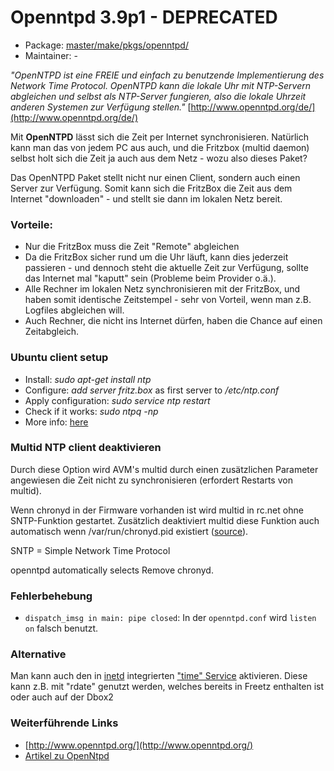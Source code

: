 # Openntpd 3.9p1 - DEPRECATED
  - Package: [master/make/pkgs/openntpd/](https://github.com/Freetz-NG/freetz-ng/tree/master/make/pkgs/openntpd/)
  - Maintainer: -

*"OpenNTPD ist eine FREIE und einfach zu benutzende Implementierung des
Network Time Protocol. OpenNTPD kann die lokale Uhr mit NTP-Servern
abgleichen und selbst als NTP-Server fungieren, also die lokale Uhrzeit
anderen Systemen zur Verfügung stellen."*
[http://www.openntpd.org/de/](http://www.openntpd.org/de/)

Mit **OpenNTPD** lässt sich die Zeit per Internet synchronisieren.
Natürlich kann man das von jedem PC aus auch, und die Fritzbox (multid
daemon) selbst holt sich die Zeit ja auch aus dem Netz - wozu also
dieses Paket?

Das OpenNTPD Paket stellt nicht nur einen Client, sondern auch einen
Server zur Verfügung. Somit kann sich die FritzBox die Zeit aus dem
Internet "downloaden" - und stellt sie dann im lokalen Netz bereit.

### Vorteile:

-   Nur die FritzBox muss die Zeit "Remote" abgleichen
-   Da die FritzBox sicher rund um die Uhr läuft, kann dies jederzeit
    passieren - und dennoch steht die aktuelle Zeit zur Verfügung,
    sollte das Internet mal "kaputt" sein (Probleme beim Provider
    o.ä.).
-   Alle Rechner im lokalen Netz synchronisieren mit der FritzBox, und
    haben somit identische Zeitstempel - sehr von Vorteil, wenn man z.B.
    Logfiles abgleichen will.
-   Auch Rechner, die nicht ins Internet dürfen, haben die Chance auf
    einen Zeitabgleich.

### Ubuntu client setup

-   Install: *sudo apt-get install ntp*
-   Configure: *add server fritz.box* as first server to */etc/ntp.conf*
-   Apply configuration: *sudo service ntp restart*
-   Check if it works: *sudo ntpq -np*
-   More info:
    [here](https://help.ubuntu.com/community/UbuntuTime)

### Multid NTP client deaktivieren

Durch diese Option wird AVM's multid durch einen zusätzlichen Parameter
angewiesen die Zeit nicht zu synchronisieren (erfordert Restarts von
multid).

Wenn chronyd in der Firmware vorhanden ist wird multid in rc.net ohne
SNTP-Funktion gestartet. Zusätzlich deaktiviert multid diese Funktion
auch automatisch wenn /var/run/chronyd.pid existiert
([source](http://www.wehavemorefun.de/fritzbox/index.php/Multid#Aufruf)).

SNTP = Simple Network Time Protocol

openntpd automatically selects Remove chronyd.

### Fehlerbehebung

-   `dispatch_imsg in main: pipe closed`: In der `openntpd.conf` wird
    `listen on` falsch benutzt.

### Alternative

Man kann auch den in [inetd](inetd.html#user) integrierten
["time"
Service](http://en.wikipedia.org/wiki/Time_Protocol)
aktivieren. Diese kann z.B. mit "rdate" genutzt werden, welches
bereits in Freetz enthalten ist oder auch auf der Dbox2

### Weiterführende Links

-   [http://www.openntpd.org/](http://www.openntpd.org/)
-   [Artikel zu
    OpenNtpd](http://www.zdnet.de/builder/program/0,39023551,39191851,00.htm)

